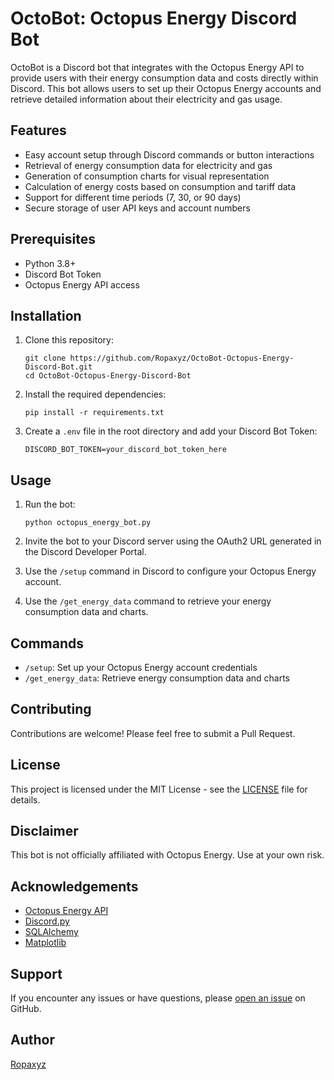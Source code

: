 
# OctoBot: Octopus Energy Discord Bot

OctoBot is a Discord bot that integrates with the Octopus Energy API to provide users with their energy consumption data and costs directly within Discord. This bot allows users to set up their Octopus Energy accounts and retrieve detailed information about their electricity and gas usage.

## Features

- Easy account setup through Discord commands or button interactions
- Retrieval of energy consumption data for electricity and gas
- Generation of consumption charts for visual representation
- Calculation of energy costs based on consumption and tariff data
- Support for different time periods (7, 30, or 90 days)
- Secure storage of user API keys and account numbers

## Prerequisites

- Python 3.8+
- Discord Bot Token
- Octopus Energy API access

## Installation

1. Clone this repository:
   ```
   git clone https://github.com/Ropaxyz/OctoBot-Octopus-Energy-Discord-Bot.git
   cd OctoBot-Octopus-Energy-Discord-Bot
   ```

2. Install the required dependencies:
   ```
   pip install -r requirements.txt
   ```

3. Create a `.env` file in the root directory and add your Discord Bot Token:
   ```
   DISCORD_BOT_TOKEN=your_discord_bot_token_here
   ```

## Usage

1. Run the bot:
   ```
   python octopus_energy_bot.py
   ```

2. Invite the bot to your Discord server using the OAuth2 URL generated in the Discord Developer Portal.

3. Use the `/setup` command in Discord to configure your Octopus Energy account.

4. Use the `/get_energy_data` command to retrieve your energy consumption data and charts.

## Commands

- `/setup`: Set up your Octopus Energy account credentials
- `/get_energy_data`: Retrieve energy consumption data and charts

## Contributing

Contributions are welcome! Please feel free to submit a Pull Request.

## License

This project is licensed under the MIT License - see the [LICENSE](LICENSE) file for details.

## Disclaimer

This bot is not officially affiliated with Octopus Energy. Use at your own risk.

## Acknowledgements

- [Octopus Energy API](https://developer.octopus.energy/docs/api/)
- [Discord.py](https://discordpy.readthedocs.io/)
- [SQLAlchemy](https://www.sqlalchemy.org/)
- [Matplotlib](https://matplotlib.org/)

## Support

If you encounter any issues or have questions, please [open an issue](https://github.com/Ropaxyz/OctoBot-Octopus-Energy-Discord-Bot/issues) on GitHub.

## Author

[Ropaxyz](https://github.com/Ropaxyz)
